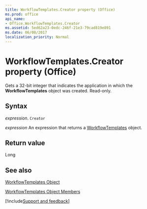 ```yaml
---
title: WorkflowTemplates.Creator property (Office)
ms.prod: office
api_name:
- Office.WorkflowTemplates.Creator
ms.assetid: 5ed62a23-0edc-246f-21e3-79cad819e891
ms.date: 06/08/2017
localization_priority: Normal
---
```



# WorkflowTemplates.Creator property (Office)

Gets a 32-bit integer that indicates the application in which the  **WorkflowTemplates** object was created. Read-only.


## Syntax

_expression_. `Creator`

 _expression_ An expression that returns a [WorkflowTemplates](Office.WorkflowTemplates.md) object.


## Return value

Long


## See also


[WorkflowTemplates Object](Office.WorkflowTemplates.md)



[WorkflowTemplates Object Members](./overview/Library-Reference/workflowtemplates-members-office.md)

[!include[Support and feedback](~/includes/feedback-boilerplate.md)]